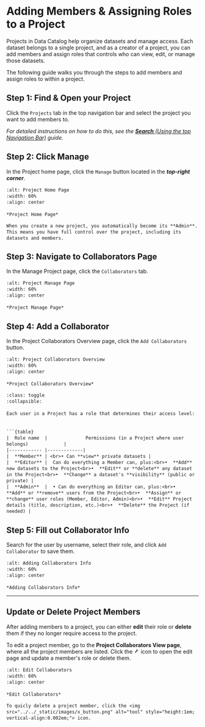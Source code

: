 # Adding Members & Assigning Roles to a Project

Projects in Data Catalog help organize datasets and manage access. Each dataset belongs to a single project, and as a creator of a project, you can add members and assign roles that controls who can view, edit, or manage those datasets.

The following guide walks you through the steps to add members and assign roles to within a project.

## Step 1: Find & Open your Project
Click the `Projects` tab in the top navigation bar and select the project you want to add members to.

_For detailed instructions on how to do this, see the [**Search** (Using the top Navigation Bar)](this_is_the_Navigation_bar_Search_reference_point) guide._


## Step 2: Click Manage
In the Project home page, click the `Manage` button located in the ***top-right corner***.

```{figure} ../../_static/images/manage_button.png
:alt: Project Home Page
:width: 60%
:align: center

*Project Home Page*

```

```{note}
When you create a new project, you automatically become its **Admin**. This means you have full control over the project, including its datasets and members.
```



## Step 3: Navigate to Collaborators Page
In the Manage Project page, click the `Collaborators` tab.


```{figure} ../../_static/images/project_collaborators_tab.png
:alt: Project Manage Page
:width: 60%
:align: center

*Project Manage Page*

```


## Step 4: Add a Collaborator
In the Project Collaborators Overview page, click the `Add Collaborators` button.


```{figure} ../../_static/images/project_collaborators_view.png
:alt: Project Collaborators Overview
:width: 60%
:align: center

*Project Collaborators Overview*

```

```{admonition} Roles & Permissions
:class: toggle
:collapsible:

Each user in a Project has a role that determines their access level:


```{table}
|  Role name  |              Permissions (in a Project where user belongs)             |
|------------ |-------------|
|  **Member** | <br>• Can **view** private datasets |
|  **Editor** |  Can do everything a Member can, plus:<br>•  **Add** new datasets to the Project<br>•  **Edit** or **delete** any dataset in the Project<br>•  **Change** a dataset's **visibility** (public or private) |
|  **Admin**  |  • Can do everything an Editor can, plus:<br>•  **Add** or **remove** users from the Project<br>•  **Assign** or **change** user roles (Member, Editor, Admin)<br>•  **Edit** Project details (title, description, etc.)<br>•  **Delete** the Project (if needed) |

```



## Step 5: Fill out Collaborator Info
Search for the user by username, select their role, and click `Add Collaborator` to save them.

```{figure} ../../_static/images/project_add_collaborators_view.png
:alt: Adding Collaborators Info
:width: 60%
:align: center

*Adding Collaborators Info*

```

---------------------------------

## Update or Delete Project Members

After adding members to a project, you can either **edit** their role or **delete** them if they no longer require access to the project.

To edit a project member, go to the **Project Collaborators View page**, where all the project members are listed. Click the <img src="../../_static/images/tool.png" alt="tool" style="height:1em; vertical-align:0.002em;"> icon to open the edit page and update a member's role or delete them.


```{figure} ../../_static/images/Project_collaborators_view_after1.png
:alt: Edit Collaborators
:width: 60%
:align: center

*Edit Collaborators*
```

```{tip}
To quicly delete a project member, click the <img src="../../_static/images/x_button.png" alt="tool" style="height:1em; vertical-align:0.002em;"> icon.
```


